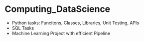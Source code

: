 # Computing_DataScience

- Python tasks: Funcitons, Classes, Libraries, Unit Testing, APIs
- SQL Tasks
- Machine Learning Project with efficient Pipeline
